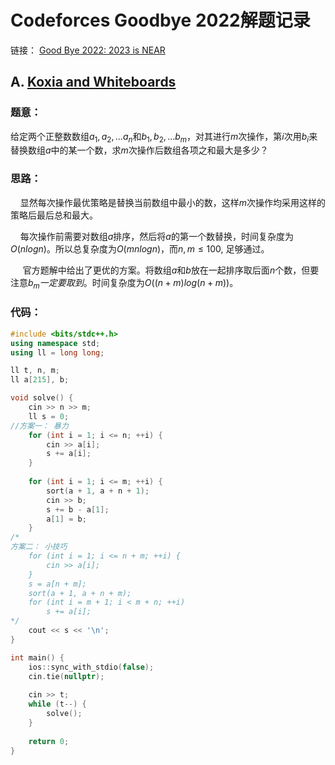 # Codeforces Goodbye 2022解题记录
链接： [Good Bye 2022: 2023 is NEAR](https://codeforces.com/contest/1770)

## A. [Koxia and Whiteboards](https://codeforces.com/contest/1770/problem/A)
### 题意：
给定两个正整数数组$a_1,a_2,...a_n$和$b_1,b_2,...b_m$，对其进行$m$次操作，第$i$次用$b_i$来替换数组$a$中的某一个数，求$m$次操作后数组各项之和最大是多少？

### 思路：
&nbsp;&nbsp;&nbsp;&nbsp;显然每次操作最优策略是替换当前数组中最小的数，这样$m$次操作均采用这样的策略后最后总和最大。

&nbsp;&nbsp;&nbsp;&nbsp;每次操作前需要对数组$a$排序，然后将$a$的第一个数替换，时间复杂度为$O(nlogn)$。所以总复杂度为$O(mnlogn)$，而$n, m \leq 100$, 足够通过。

&nbsp;&nbsp;&nbsp;&nbsp; 官方题解中给出了更优的方案。将数组$a$和$b$放在一起排序取后面$n$个数，但要注意$b_m一定要取到$。时间复杂度为$O((n + m)log(n + m))$。

### 代码：
```C++
#include <bits/stdc++.h>
using namespace std;
using ll = long long;

ll t, n, m;
ll a[215], b;

void solve() {
	cin >> n >> m;
	ll s = 0;
//方案一： 暴力    
	for (int i = 1; i <= n; ++i) {
		cin >> a[i];
		s += a[i];
	}
	
	for (int i = 1; i <= m; ++i) {
		sort(a + 1, a + n + 1);    
		cin >> b;
		s += b - a[1];
		a[1] = b;		
	}
/*
方案二： 小技巧
	for (int i = 1; i <= n + m; ++i) {
		cin >> a[i];
	}
	s = a[n + m];
    sort(a + 1, a + n + m);
    for (int i = m + 1; i < m + n; ++i)
        s += a[i];
*/
	cout << s << '\n';
}

int main() {
	ios::sync_with_stdio(false);
	cin.tie(nullptr);
	
	cin >> t;
	while (t--) {
		solve();
	}
	
	return 0;
}


```